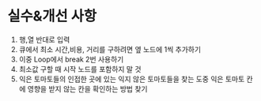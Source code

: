 # 실수&개선 사항

1. 행,열 반대로 입력 
2. 큐에서 최소 시간,비용, 거리를 구하려면 옆 노드에 1씩 추가하기
3. 이중 Loop에서 break 2번 사용하기
4. 최소값 구할 때 시작 노드를 포함하지 말 것
5. 익은 토마토들의 인접한 곳에 있는 익지 않은 토마토들을 찾는 도중 익은 토마토 칸에 영향을 받지 않는 칸을 확인하는 방법 찾기 